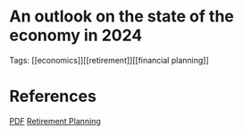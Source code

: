 # An outlook on the state of the economy in 2024

Tags: [[economics]][[retirement]][[financial planning]]

# References

[PDF](https://assets.jpmprivatebank.com/content/dam/jpm-pb-aem/global/en/documents/mid-year-outlook-2024.pdf)
[Retirement Planning](http://analyzenow.com)
